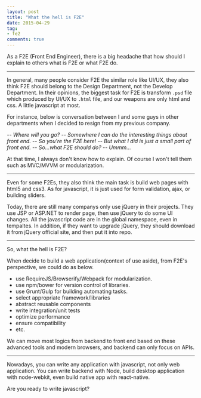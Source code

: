 ```yaml
---
layout: post
title: "What the hell is F2E"
date: 2015-04-29
tag:
- fe2
comments: true
---
```


As a F2E (Front End Engineer), there is a big headache that how should I explain to others what is F2E or what F2E do.

<!-- more -->

------

In general, many people consider F2E the similar role like UI/UX, they also think F2E should belong to the Design Department, not the Develop Department. In their opinions, the biggest task for F2E is transform `.psd` file which produced by UI/UX to `.html` file, and our weapons are only html and css. A little javascript at most.

For instance, below is conversation between I and some guys in other departments when I decided to resign from my previous company.

*-- Where will you go?
-- Somewhere I can do the interesting things about front end.
-- So you're the F2E here!
-- But what I did is just a small part of front end.
-- So...what F2E should do?
-- Ummm...*

At that time, I always don't know how to explain. Of course I won't tell them such as MVC/MVVM or modularization.

------

Even for some F2Es, they also think the main task is build web pages with html5 and css3. As for javascript, it is just used for form validation, ajax, or building sliders.

Today, there are still many companys only use jQuery in their projects. They use JSP or ASP.NET to render page, then use jQuery to do some UI changes. All the javascript code are in the global namespace, even in tempaltes. In addition, if they want to upgrade jQuery, they should download it from jQuery official site, and then put it into repo.

------

So, what the hell is F2E?

When decide to build a web application(context of use aside), from F2E's perspective, we could do as below.

- use RequireJS/Browserify/Webpack for modularization.
- use npm/bower for version control of libraries.
- use Grunt/Gulp for building automating tasks.
- select appropriate framework/libraries
- abstract reusable components
- write integration/unit tests
- optimize performance
- ensure compatibility
- etc.

We can move most logics from backend to front end based on these advanced tools and modern browsers, and backend can only focus on APIs.

------

Nowadays, you can write any application with javascript, not only web application. You can write backend with Node, build desktop application with node-webkit, even build native app with react-native.

Are you ready to write javascript?